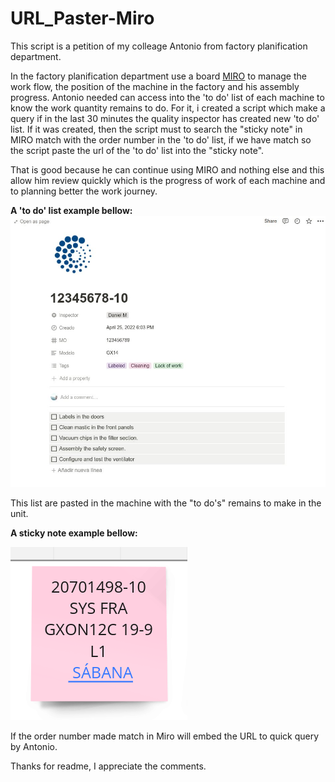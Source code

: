 # URL_Paster-Miro

This script is a petition of my colleage Antonio from factory planification department.

In the factory planification department use a board [MIRO](https://www.miro.com) to manage the work flow, the position of the machine in the factory and his assembly progress.
Antonio needed can access into the 'to do' list of each machine to know the work quantity remains to do. For it, i created a script which make a query if in the last 30 minutes the quality inspector has created new 'to do' list.
If it was created, then the script must to search the "sticky note" in MIRO match with the order number in the 'to do' list, if we have match so the script paste the url of the 'to do' list into the "sticky note".

That is good because he can continue using MIRO and nothing else and this allow him review quickly which is the progress of work of each machine and to planning better the work journey.

**A 'to do' list example bellow:**
![Rework list example](https://github.com/morawer/rework_study/blob/master/Readme_images/rework_list.jpg?raw=true)

This list are pasted in the machine with the "to do's" remains to make in the unit. 


**A sticky note example bellow:**

![sticky note example](https://github.com/morawer/URL_Paster-Miro/blob/main/sticky_note.png)

If the order number made match in Miro will embed the URL to quick query by Antonio.

Thanks for readme, I appreciate the comments. 
